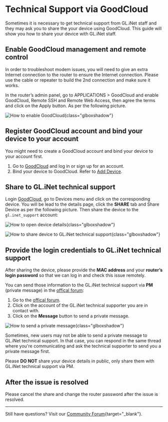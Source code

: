 # Technical Support via GoodCloud

Sometimes it is necessary to get technical support from GL.iNet staff and they may ask you to share the your device using GoodCloud. This guide will show you how to share your device with GL.iNet staff.

## Enable GoodCloud management and remote control

In order to troubleshoot modem issues, you will need to give an extra Internet connection to the router to ensure the Internet connection. Please use the cable or repeater to build the 2nd connection and make sure it works.

In the router’s admin panel, go to APPLICATIONS > GoodCloud and enable GoodCloud, Remote SSH and Remote Web Access, then agree the terms and click on the Apply button. As per the following picture.

![How to enable GoodCloud](https://static.gl-inet.com/docs/router/en/4/tutorials/technical_support_via_goodcloud/technical_support_via_goodcloud_01.png){class="glboxshadow"}

## Register GoodCloud account and bind your device to your account

You might need to create a GoodCloud account and bind your device to your account first.

1. Go to [GoodCloud](https://www.goodcloud.xyz) and log in or sign up for an account.
2. Bind your device to GoodCloud. Refer to [Add Device](https://docs.gl-inet.com/router/en/4/interface_guide/cloud/#add-device).

## Share to GL.iNet technical support 

Login [GoodCloud](https://www.goodcloud.xyz), go to Devices menu and click on the corresponding device. You will be lead to the details page, click the **SHARE** tab and Share Device as per the following picture. Then share the device to the `gl.inet_support` account:

![How to open device details](https://static.gl-inet.com/docs/router/en/4/tutorials/technical_support_via_goodcloud/technical_support_via_goodcloud_02.png){class="glboxshadow"}

![How to share device to GL.iNet technical support](https://static.gl-inet.com/docs/router/en/4/tutorials/technical_support_via_goodcloud/technical_support_via_goodcloud_03.png){class="glboxshadow"}

## Provide the login credentials to GL.iNet technical support

After sharing the device, please provide the **MAC address** and your **router’s login password** so that we can log in and check this issue remotely.

You can send those information to the GL.iNet technical support via **PM** (private message) in the [offical forum](https://forum.gl-inet.com):

1. Go to the [offical forum](https://forum.gl-inet.com).
2. Click on the account of the GL.iNet technical supporter you are in contact with.
3. Click on the **Message** button to send a private message.

![How to send a private message](https://static.gl-inet.com/docs/router/en/4/tutorials/technical_support_via_goodcloud/technical_support_via_goodcloud_04.gif){class="glboxshadow"}

Sometimes, new users may not be able to send a private message to GL.iNet technical support. In that case, you can respond in the same thread where you're communicating and ask the technical supporter to send you a private message first.

Please **DO NOT** share your device details in public, only share them with GL.iNet technical support via PM.

## After the issue is resolved

Please cancel the share and change the router password after the issue is resolved.

---

Still have questions? Visit our [Community Forum](https://forum.gl-inet.com){target="_blank"}.
